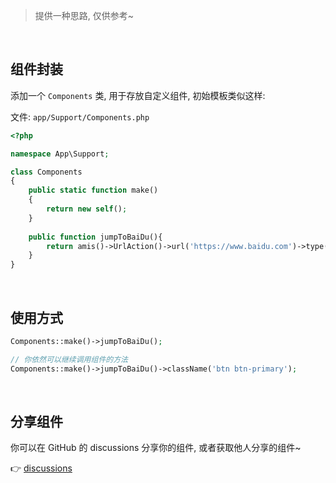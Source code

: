 > 提供一种思路, 仅供参考~

<br>

## 组件封装

添加一个 `Components` 类, 用于存放自定义组件, 初始模板类似这样:

文件: `app/Support/Components.php`
```php
<?php

namespace App\Support;

class Components
{
    public static function make()
    {
        return new self();
    }
    
    public function jumpToBaiDu(){
        return amis()->UrlAction()->url('https://www.baidu.com')->type('link')->blank()->label('百度一下');
    }
}
```

<br>

## 使用方式

```php
Components::make()->jumpToBaiDu();

// 你依然可以继续调用组件的方法
Components::make()->jumpToBaiDu()->className('btn btn-primary');
```

<br>

## 分享组件

你可以在 GitHub 的 discussions 分享你的组件, 或者获取他人分享的组件~

👉 [discussions](https://github.com/Slowlyo/owl-admin/discussions/categories/%E7%BB%84%E4%BB%B6%E5%B0%81%E8%A3%85)

